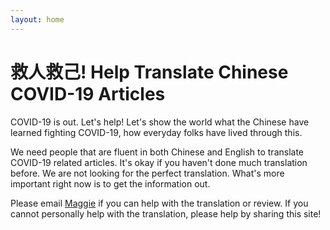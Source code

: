 ```yaml
---
layout: home
---
```

# 救人救己! Help Translate Chinese COVID-19 Articles

COVID-19 is out. Let's help! Let's show the world what the Chinese have learned fighting COVID-19, how everyday folks have lived through this.

We need people that are fluent in both Chinese and English to translate COVID-19 related articles. It's okay if you haven't done much translation before. We are not looking for the perfect translation. What's more important right now is to get the information out.

Please email <a href="mail&#116;o&#58;&#37;6D&#97;g%6&#55;i&#37;65%6E%&#54;A202%30%4&#48;gma&#105;l&#46;%&#54;3om" target="_blank" alt="contact us">Maggie</a> if you can help with the translation or review. If you cannot personally help with the translation, please help by sharing this site!
